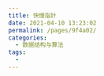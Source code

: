```yaml
---
title: 快慢指针
date: 2021-04-10 13:23:02
permalink: /pages/9f4a02/
categories:
  - 数据结构与算法
tags:
  - 
---
```

